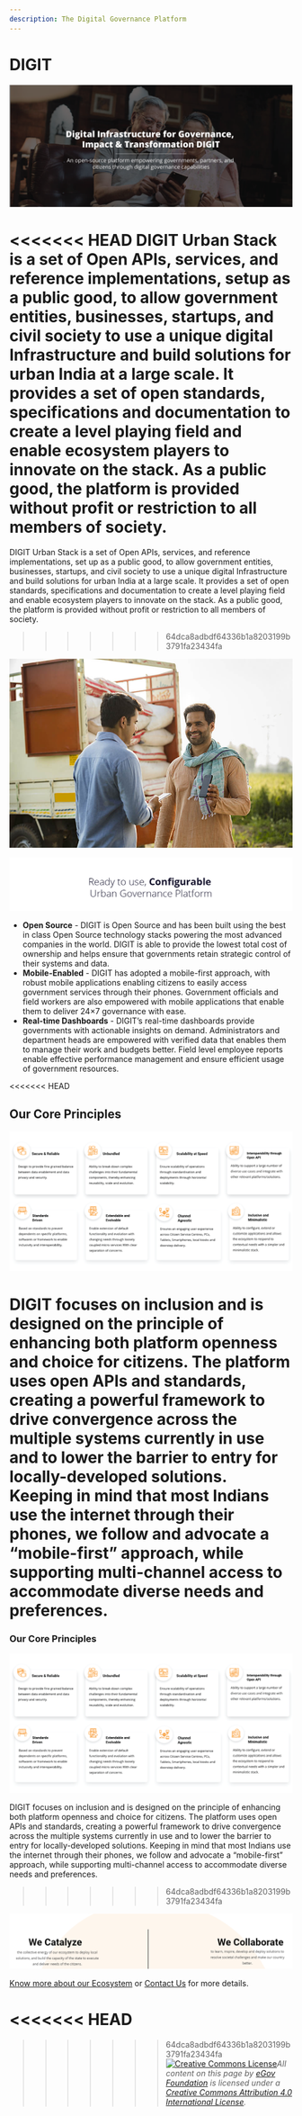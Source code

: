 ```yaml
---
description: The Digital Governance Platform
---
```


# DIGIT

![](.gitbook/assets/digit-website_updated-03.png)

<<<<<<< HEAD
DIGIT Urban Stack is a set of Open APIs, services, and reference implementations, setup as a public good, to allow government entities, businesses, startups, and civil society to use a unique digital Infrastructure and build solutions for urban India at a large scale. It provides a set of open standards, specifications and documentation to create a level playing field and enable ecosystem players to innovate on the stack. As a public good, the platform is provided without profit or restriction to all members of society.
=======
DIGIT Urban Stack is a set of Open APIs, services, and reference implementations, set up as a public good, to allow government entities, businesses, startups, and civil society to use a unique digital Infrastructure and build solutions for urban India at a large scale. It provides a set of open standards, specifications and documentation to create a level playing field and enable ecosystem players to innovate on the stack. As a public good, the platform is provided without profit or restriction to all members of society.
>>>>>>> 64dca8adbdf64336b1a8203199b3791fa23434fa

![](.gitbook/assets/image%20%2894%29.png)

![](.gitbook/assets/image%20%2892%29.png)

* **Open Source** - DIGIT is Open Source and has been built using the best in class Open Source technology stacks powering the most advanced companies in the world. DIGIT is able to provide the lowest total cost of ownership and helps ensure that governments retain strategic control of their systems and data. 
* **Mobile-Enabled** - DIGIT has adopted a mobile-first approach, with robust mobile applications enabling citizens to easily access government services through their phones. Government officials and field workers are also empowered with mobile applications that enable them to deliver 24×7 governance with ease.
* **Real-time Dashboards** - DIGIT’s real-time dashboards provide governments with actionable insights on demand. Administrators and department heads are empowered with verified data that enables them to manage their work and budgets better. Field level employee reports enable effective performance management and ensure efficient usage of government resources.

<<<<<<< HEAD
## Our Core Principles

![](.gitbook/assets/banner-18.png)

DIGIT focuses on inclusion and is designed on the principle of enhancing both platform openness and choice for citizens. The platform uses open APIs and standards, creating a powerful framework to drive convergence across the multiple systems currently in use and to lower the barrier to entry for locally-developed solutions. Keeping in mind that most Indians use the internet through their phones, we follow and advocate a “mobile-first” approach, while supporting multi-channel access to accommodate diverse needs and preferences.
=======
### Our Core Principles

![](.gitbook/assets/banner-18.png)

DIGIT focuses on inclusion and is designed on the principle of enhancing both platform openness and choice for citizens.  The platform uses open APIs and standards, creating a powerful framework to drive convergence across the multiple systems currently in use and to lower the barrier to entry for locally-developed solutions. Keeping in mind that most Indians use the internet through their phones, we follow and advocate a “mobile-first” approach, while supporting multi-channel access to accommodate diverse needs and preferences.
>>>>>>> 64dca8adbdf64336b1a8203199b3791fa23434fa

![](.gitbook/assets/landing-page-12.png)

[Know more about our Ecosystem](https://egov.org.in/innovation-ecosystem/) or [Contact Us](https://egov.org.in/contact-us/) for more details.

 

<<<<<<< HEAD
=======


>>>>>>> 64dca8adbdf64336b1a8203199b3791fa23434fa
> [![Creative Commons License](https://i.creativecommons.org/l/by/4.0/80x15.png)_​_](http://creativecommons.org/licenses/by/4.0/)_All content on this page by_ [_eGov Foundation_](https://egov.org.in/) _is licensed under a_ [_Creative Commons Attribution 4.0 International License_](http://creativecommons.org/licenses/by/4.0/)_._

